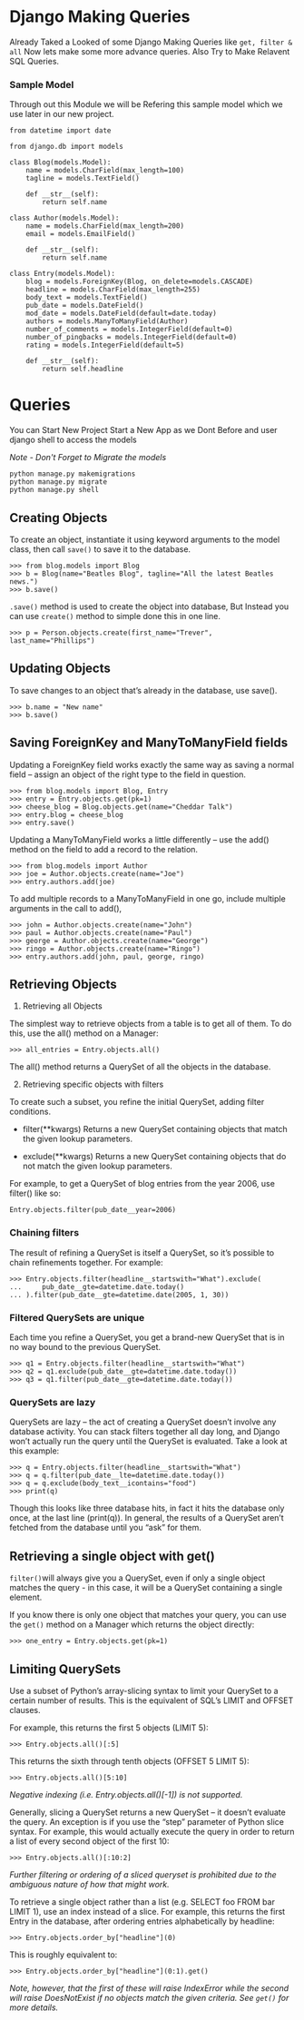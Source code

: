 <link href="https://maxcdn.bootstrapcdn.com/bootstrap/3.3.6/css/bootstrap.min.css" rel="stylesheet" />

# Django Making Queries

Already Taked a Looked of some Django Making Queries like `get, filter & all` Now lets make some more advance queries. Also Try to Make Relavent SQL Queries.

### Sample Model

Through out this Module we will be Refering this sample model which we use later in our new project.

    from datetime import date

    from django.db import models

    class Blog(models.Model):
        name = models.CharField(max_length=100)
        tagline = models.TextField()

        def __str__(self):
            return self.name

    class Author(models.Model):
        name = models.CharField(max_length=200)
        email = models.EmailField()

        def __str__(self):
            return self.name

    class Entry(models.Model):
        blog = models.ForeignKey(Blog, on_delete=models.CASCADE)
        headline = models.CharField(max_length=255)
        body_text = models.TextField()
        pub_date = models.DateField()
        mod_date = models.DateField(default=date.today)
        authors = models.ManyToManyField(Author)
        number_of_comments = models.IntegerField(default=0)
        number_of_pingbacks = models.IntegerField(default=0)
        rating = models.IntegerField(default=5)

        def __str__(self):
            return self.headline

# Queries

You can Start New Project Start a New App as we Dont Before and user django shell to access the models

*Note - Don't Forget to Migrate the models*

    python manage.py makemigrations
    python manage.py migrate
    python manage.py shell

## Creating Objects

To create an object, instantiate it using keyword arguments to the model class, then call `save()` to save it to the database.

    >>> from blog.models import Blog
    >>> b = Blog(name="Beatles Blog", tagline="All the latest Beatles news.")
    >>> b.save()

`.save()` method is used to create the object into database, But Instead you can use `create()` method to simple done this in one line.

    >>> p = Person.objects.create(first_name="Trever", last_name="Phillips")

## Updating Objects

To save changes to an object that’s already in the database, use save().

    >>> b.name = "New name"
    >>> b.save()

## Saving ForeignKey and ManyToManyField fields

Updating a ForeignKey field works exactly the same way as saving a normal field – assign an object of the right type to the field in question.

    >>> from blog.models import Blog, Entry
    >>> entry = Entry.objects.get(pk=1)
    >>> cheese_blog = Blog.objects.get(name="Cheddar Talk")
    >>> entry.blog = cheese_blog
    >>> entry.save()

Updating a ManyToManyField works a little differently – use the add() method on the field to add a record to the relation.

    >>> from blog.models import Author
    >>> joe = Author.objects.create(name="Joe")
    >>> entry.authors.add(joe)

To add multiple records to a ManyToManyField in one go, include multiple arguments in the call to add(),

    >>> john = Author.objects.create(name="John")
    >>> paul = Author.objects.create(name="Paul")
    >>> george = Author.objects.create(name="George")
    >>> ringo = Author.objects.create(name="Ringo")
    >>> entry.authors.add(john, paul, george, ringo)

## Retrieving Objects

1. Retrieving all Objects

The simplest way to retrieve objects from a table is to get all of them. To do this, use the all() method on a Manager:

    >>> all_entries = Entry.objects.all()
The all() method returns a QuerySet of all the objects in the database.

2. Retrieving specific objects with filters

To create such a subset, you refine the initial QuerySet, adding filter conditions.

- filter(**kwargs)
Returns a new QuerySet containing objects that match the given lookup parameters.

- exclude(**kwargs)
Returns a new QuerySet containing objects that do not match the given lookup parameters.

For example, to get a QuerySet of blog entries from the year 2006, use filter() like so:

    Entry.objects.filter(pub_date__year=2006)

### Chaining filters

The result of refining a QuerySet is itself a QuerySet, so it’s possible to chain refinements together. For example:

    >>> Entry.objects.filter(headline__startswith="What").exclude(
    ...     pub_date__gte=datetime.date.today()
    ... ).filter(pub_date__gte=datetime.date(2005, 1, 30))

### Filtered QuerySets are unique

Each time you refine a QuerySet, you get a brand-new QuerySet that is in no way bound to the previous QuerySet.

    >>> q1 = Entry.objects.filter(headline__startswith="What")
    >>> q2 = q1.exclude(pub_date__gte=datetime.date.today())
    >>> q3 = q1.filter(pub_date__gte=datetime.date.today())

### QuerySets are lazy

QuerySets are lazy – the act of creating a QuerySet doesn’t involve any database activity. You can stack filters together all day long, and Django won’t actually run the query until the QuerySet is evaluated. Take a look at this example:

    >>> q = Entry.objects.filter(headline__startswith="What")
    >>> q = q.filter(pub_date__lte=datetime.date.today())
    >>> q = q.exclude(body_text__icontains="food")
    >>> print(q)

Though this looks like three database hits, in fact it hits the database only once, at the last line (print(q)). In general, the results of a QuerySet aren’t fetched from the database until you “ask” for them.

## Retrieving a single object with get()

`filter()`will always give you a QuerySet, even if only a single object matches the query - in this case, it will be a QuerySet containing a single element.

If you know there is only one object that matches your query, you can use the `get()` method on a Manager which returns the object directly:

    >>> one_entry = Entry.objects.get(pk=1)

## Limiting QuerySets

Use a subset of Python’s array-slicing syntax to limit your QuerySet to a certain number of results. This is the equivalent of SQL’s LIMIT and OFFSET clauses.

For example, this returns the first 5 objects (LIMIT 5):

    >>> Entry.objects.all()[:5]
This returns the sixth through tenth objects (OFFSET 5 LIMIT 5):

    >>> Entry.objects.all()[5:10]
*Negative indexing (i.e. Entry.objects.all()[-1]) is not supported.*

Generally, slicing a QuerySet returns a new QuerySet – it doesn’t evaluate the query. An exception is if you use the “step” parameter of Python slice syntax. For example, this would actually execute the query in order to return a list of every second object of the first 10:

    >>> Entry.objects.all()[:10:2]
*Further filtering or ordering of a sliced queryset is prohibited due to the ambiguous nature of how that might work.*

To retrieve a single object rather than a list (e.g. SELECT foo FROM bar LIMIT 1), use an index instead of a slice. For example, this returns the first Entry in the database, after ordering entries alphabetically by headline:

    >>> Entry.objects.order_by["headline"](0)
This is roughly equivalent to:

    >>> Entry.objects.order_by["headline"](0:1).get()
*Note, however, that the first of these will raise IndexError while the second will raise DoesNotExist if no objects match the given criteria. See `get()` for more details.*
